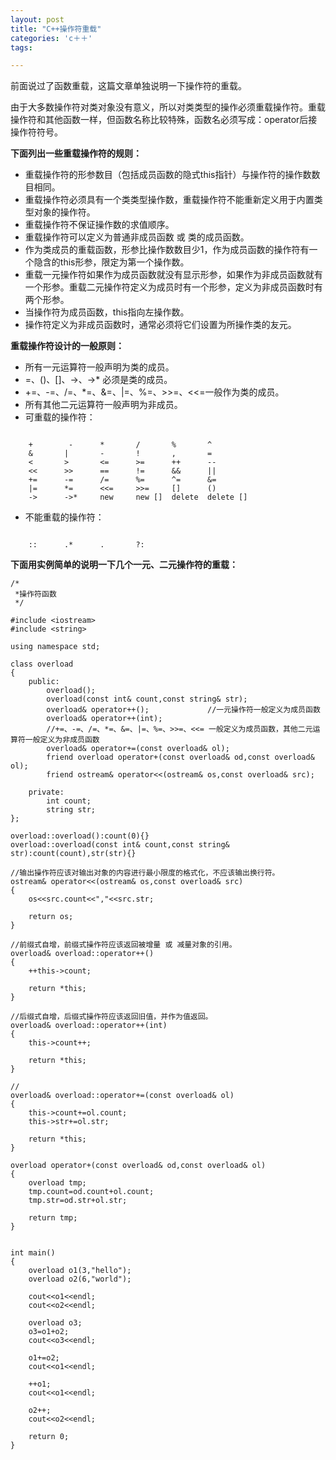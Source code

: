 ```yaml
---
layout: post
title: "C++操作符重载"
categories: 'c＋＋'
tags:

---
```



前面说过了函数重载，这篇文章单独说明一下操作符的重载。

由于大多数操作符对类对象没有意义，所以对类类型的操作必须重载操作符。重载操作符和其他函数一样，但函数名称比较特殊，函数名必须写成：operator后接操作符符号。

**下面列出一些重载操作符的规则：**

* 重载操作符的形参数目（包括成员函数的隐式this指针）与操作符的操作数数目相同。
* 重载操作符必须具有一个类类型操作数，重载操作符不能重新定义用于内置类型对象的操作符。
* 重载操作符不保证操作数的求值顺序。
* 重载操作符可以定义为普通非成员函数 或 类的成员函数。
* 作为类成员的重载函数，形参比操作数数目少1，作为成员函数的操作符有一个隐含的this形参，限定为第一个操作数。
* 重载一元操作符如果作为成员函数就没有显示形参，如果作为非成员函数就有一个形参。重载二元操作符定义为成员时有一个形参，定义为非成员函数时有两个形参。
* 当操作符为成员函数，this指向左操作数。
* 操作符定义为非成员函数时，通常必须将它们设置为所操作类的友元。

**重载操作符设计的一般原则：**

* 所有一元运算符一般声明为类的成员。
* =、()、[]、->、->* 必须是类的成员。
* +=、-=、/=、*=、&=、|=、%=、>>=、<<=一般作为类的成员。
* 所有其他二元运算符一般声明为非成员。	
* 可重载的操作符：
<pre><code>
    +        -		*		/		%		^
	&		|		-		!		,		=
	<		>		<=		>=		++		--
	<<		>>		==		!=		&&		||
	+=		-=		/=		%=		^=		&=
	|=		*=		<<=		>>=		[]		()
	->		->*		new		new []	delete	delete []
</pre></code>
* 不能重载的操作符：
<pre><code>
	::		.*		.		?:
</pre></code>	   
	

**下面用实例简单的说明一下几个一元、二元操作符的重载：**
						

    /*
	 *操作符函数
	 */

	#include <iostream>
	#include <string>

	using namespace std;

	class overload
	{
		public:
			overload();
			overload(const int& count,const string& str);
			overload& operator++();				//一元操作符一般定义为成员函数
			overload& operator++(int);
			//+=、-=、/=、*=、&=、|=、%=、>>=、<<= 一般定义为成员函数，其他二元运算符一般定义为非成员函数
			overload& operator+=(const overload& ol);
			friend overload operator+(const overload& od,const overload& ol);
			friend ostream& operator<<(ostream& os,const overload& src);

		private:
			int count;
			string str;
	};	

	overload::overload():count(0){}
	overload::overload(const int& count,const string& str):count(count),str(str){}

	//输出操作符应该对输出对象的内容进行最小限度的格式化，不应该输出换行符。
	ostream& operator<<(ostream& os,const overload& src)
	{
		os<<src.count<<","<<src.str;

		return os;
	}

	//前缀式自增，前缀式操作符应该返回被增量 或 减量对象的引用。
	overload& overload::operator++()
	{
		++this->count;

		return *this;
	}

	//后缀式自增，后缀式操作符应该返回旧值，并作为值返回。
	overload& overload::operator++(int)
	{
		this->count++;

		return *this;
	}

	//
	overload& overload::operator+=(const overload& ol)
	{
		this->count+=ol.count;
		this->str+=ol.str;

		return *this;
	}

	overload operator+(const overload& od,const overload& ol)
	{
		overload tmp;
		tmp.count=od.count+ol.count;
		tmp.str=od.str+ol.str;

		return tmp;
	}


	int main()
	{
		overload o1(3,"hello");
		overload o2(6,"world");

		cout<<o1<<endl;
		cout<<o2<<endl;

		overload o3;
		o3=o1+o2;
		cout<<o3<<endl;

		o1+=o2;
		cout<<o1<<endl;

		++o1;
		cout<<o1<<endl;

		o2++;
		cout<<o2<<endl;

		return 0;
	}

